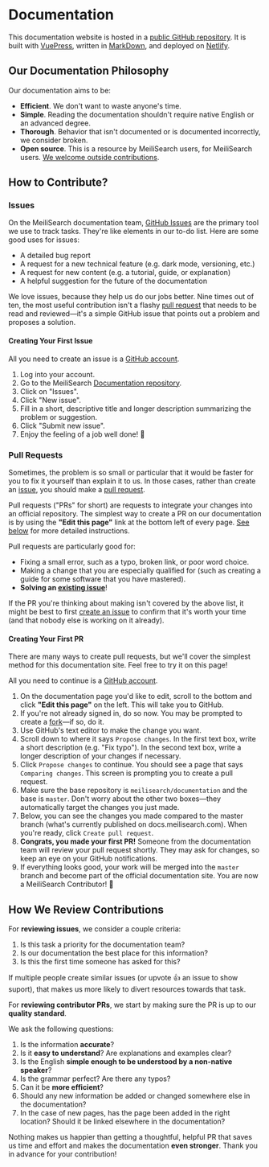 # Documentation

This documentation website is hosted in a [public GitHub repository](https://github.com/meilisearch/documentation). It is built with [VuePress](https://vuepress.github.io), written in [MarkDown](https://www.markdownguide.org/getting-started/), and deployed on [Netlify](https://www.netlify.com).

## Our Documentation Philosophy

Our documentation aims to be:

- **Efficient**. We don't want to waste anyone's time.
- **Simple**. Reading the documentation shouldn't require native English or an advanced degree.
- **Thorough**. Behavior that isn't documented or is documented incorrectly, we consider broken.
- **Open source**. This is a resource by MeiliSearch users, for MeiliSearch users. [We welcome outside contributions](#how-to-contribute).

## How to Contribute?

### Issues

On the MeiliSearch documentation team, [GitHub Issues](https://github.com/meilisearch/documentation/issues/new/choose) are the primary tool we use to track tasks. They're like elements in our to-do list. Here are some good uses for issues:

- A detailed bug report
- A request for a new technical feature (e.g. dark mode, versioning, etc.)
- A request for new content (e.g. a tutorial, guide, or explanation)
- A helpful suggestion for the future of the documentation

We love issues, because they help us do our jobs better. Nine times out of ten, the most useful contribution isn't a flashy [pull request](#pull-requests) that needs to be read and reviewed—it's a simple GitHub issue that points out a problem and proposes a solution.

#### Creating Your First Issue

All you need to create an issue is a [GitHub account](https://github.com).

1. Log into your account.
2. Go to the MeiliSearch [Documentation repository](https://github.com/meilisearch/documentation).
3. Click on "Issues".
4. Click "New issue".
5. Fill in a short, descriptive title and longer description summarizing the problem or suggestion.
6. Click "Submit new issue".
7. Enjoy the feeling of a job well done! 🎉

### Pull Requests

Sometimes, the problem is so small or particular that it would be faster for you to fix it yourself than explain it to us. In those cases, rather than create an [issue](#issues), you should make a [pull request](https://docs.github.com/en/github/collaborating-with-issues-and-pull-requests/about-pull-requests).

Pull requests ("PRs" for short) are requests to integrate your changes into an official repository. The simplest way to create a PR on our documentation is by using the **"Edit this page"** link at the bottom left of every page. [See below](#creating-your-first-pr) for more detailed instructions.

Pull requests are particularly good for:

- Fixing a small error, such as a typo, broken link, or poor word choice.
- Making a change that you are especially qualified for (such as creating a guide for some software that you have mastered).
- **Solving an [existing issue](https://github.com/meilisearch/documentation/issues)**!

If the PR you're thinking about making isn't covered by the above list, it might be best to first [create an issue](#issues) to confirm that it's worth your time (and that nobody else is working on it already).

#### Creating Your First PR

There are many ways to create pull requests, but we'll cover the simplest method for this documentation site. Feel free to try it on this page!

All you need to continue is a [GitHub account](https://github.com).

1. On the documentation page you'd like to edit, scroll to the bottom and click **"Edit this page"** on the left. This will take you to GitHub.
2. If you're not already signed in, do so now. You may be prompted to create a [fork](https://docs.github.com/en/github/getting-started-with-github/fork-a-repo)—if so, do it.
3. Use GitHub's text editor to make the change you want.
4. Scroll down to where it says `Propose changes`. In the first text box, write a short description (e.g. "Fix typo"). In the second text box, write a longer description of your changes if necessary.
5. Click `Propose changes` to continue. You should see a page that says `Comparing changes`. This screen is prompting you to create a pull request.
6. Make sure the base repository is `meilisearch/documentation` and the base is `master`. Don't worry about the other two boxes—they automatically target the changes you just made.
7. Below, you can see the changes you made compared to the master branch (what's currently published on docs.meilisearch.com). When you're ready, click `Create pull request`.
8. **Congrats, you made your first PR!** Someone from the documentation team will review your pull request shortly. They may ask for changes, so keep an eye on your GitHub notifications.
9. If everything looks good, your work will be merged into the `master` branch and become part of the official documentation site. You are now a MeiliSearch Contributor! 🚀

## How We Review Contributions

For **reviewing issues**, we consider a couple criteria:

1. Is this task a priority for the documentation team?
2. Is our documentation the best place for this information?
3. Is this the first time someone has asked for this?

If multiple people create similar issues (or upvote 👍 an issue to show suport), that makes us more likely to divert resources towards that task.

For **reviewing contributor PRs**, we start by making sure the PR is up to our **quality standard**.

We ask the following questions:

1. Is the information **accurate**?
2. Is it **easy to understand**? Are explanations and examples clear?
3. Is the English **simple enough to be understood by a non-native speaker**?
4. Is the grammar perfect? Are there any typos?
5. Can it be **more efficient**?
6. Should any new information be added or changed somewhere else in the documentation?
7. In the case of new pages, has the page been added in the right location? Should it be linked elsewhere in the documentation?

Nothing makes us happier than getting a thoughtful, helpful PR that saves us time and effort and makes the documentation **even stronger**. Thank you in advance for your contribution!
